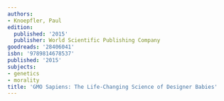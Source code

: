 ```yaml
---
authors:
- Knoepfler, Paul
edition:
  published: '2015'
  publisher: World Scientific Publishing Company
goodreads: '28406041'
isbn: '9789814678537'
published: '2015'
subjects:
- genetics
- morality
title: 'GMO Sapiens: The Life-Changing Science of Designer Babies'
---
```


